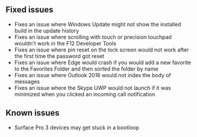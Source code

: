 ## Fixed issues
- Fixes an issue where Windows Update might not show the installed build in the update history
- Fixes an issue where scrolling with touch or precision touchpad wouldn't work in the F12 Developer Tools
- Fixes an issue where pin reset on the lock screen would not work after the first time the password got reset
- Fixes an issue where Edge would crash if you would add a new favorite to the Favorites Folder and then sorted the folder by name
- Fixes an issue where Outlook 2016 would not index the body of messages
- Fixes an issue where the Skype UWP would not launch if it was minimized when you clicked an incoming call notification

## Known issues
- Surface Pro 3 devices may get stuck in a bootloop